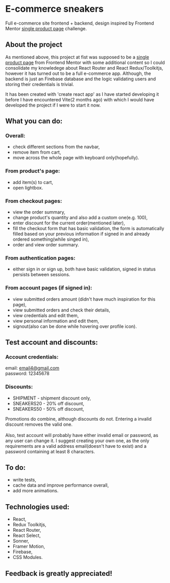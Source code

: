 # E-commerce sneakers

Full e-commerce site frontend + backend, design inspired by Frontend Mentor [single product page](https://www.frontendmentor.io/challenges/ecommerce-product-page-UPsZ9MJp6) challenge.

## About the project

As mentioned above, this project at fist was supposed to be a [single product page](https://www.frontendmentor.io/challenges/ecommerce-product-page-UPsZ9MJp6) from Frontend Mentor with some additional content so I could consolidate my knowledege about React Router and React Redux/Toolkitjs, however
it has turned out to be a full e-commerce app. Although, the backend is just an Firebase database and the logic validating users and storing their credentials is trivial.

It has been created with 'create react app' as I have started developing it before I have encountered Vite(2 months ago) with which I would have developed the project if I were to start it now.

## What you can do:

### Overall:

- check different sections from the navbar, <br>
- remove item from cart, <br>
- move across the whole page with keyboard only(hopefully).

### From product's page:

- add item(s) to cart, <br>
- open lightbox.

### From checkout pages:

- view the order summary, <br>
- change product's quantity and also add a custom one(e.g. 100), <br>
- enter discount for the current order(mentioned later), <br>
- fill the checkout form that has basic validation, the form is automatically filled based on your previous information if signed in and already ordered something(while singed in), <br>
- order and view order summary. <br>

### From authentication pages:

- either sign in or sign up, both have basic validation, signed in status persists between sessions.

### From account pages (if signed in):

- view submitted orders amount (didn't have much inspiration for this page), <br>
- view submitted orders and check their details, <br>
- view credentials and edit them, <br>
- view personal information and edit them, <br>
- signout(also can be done while hovering over profile icon).

## Test account and discounts:

### Account credentials:

email: email4@gmail.com <br>
password: 12345678 <br>

### Discounts:

- SHIPMENT - shipment discount only, <br>
- SNEAKERS20 - 20% off discount, <br>
- SNEAKERS50 - 50% off discount, <br>

Promotions do combine, although discounts do not. Entering a invalid discount removes the valid one. <br> <br>
Also, test account will probably have either invalid email or password, as any user can change it. I suggest creating your own one, as the only requirements are a valid address email(doesn't have to exist) and a password containing at least 8 characters.

## To do:

- write tests, <br>
- cache data and improve performance overall, <br>
- add more animations.

## Technologies used:

- React, <br>
- Redux Toolkitjs, <br>
- React Router, <br>
- React Select, <br>
- Sonner,<br>
- Framer Motion, <br>
- Firebase, <br>
- CSS Modules.

## Feedback is greatly appreciated!
